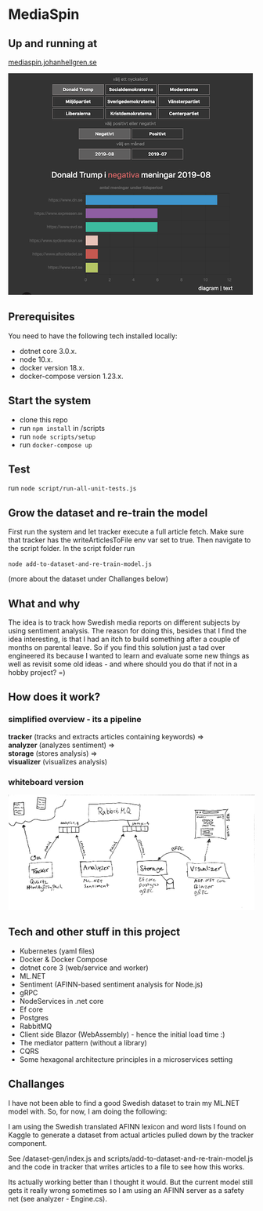 # MediaSpin

## Up and running at
[mediaspin.johanhellgren.se](https://mediaspin.johanhellgren.se)  

![screenshot](./screenshot.png)


## Prerequisites

You need to have the following tech installed locally:

* dotnet core 3.0.x. 
* node 10.x. 
* docker version 18.x. 
* docker-compose version 1.23.x. 

## Start the system

* clone this repo
* run ``npm install`` in /scripts
* run ``node scripts/setup``
* run ``docker-compose up``

## Test
run ``node script/run-all-unit-tests.js``

## Grow the dataset and re-train the model 
First run the system and let tracker execute a full article fetch. Make sure that tracker has the writeArticlesToFile env var set to true. Then navigate to the script folder. In the script folder run     
  
 ``node add-to-dataset-and-re-train-model.js``
 
 (more about the dataset under Challanges below)

## What and why
The idea is to track how Swedish media reports on different subjects by using sentiment analysis. The reason for doing this, besides that I find the idea interesting, is that I had an itch to build something after a couple of months on parental leave. So if you find this solution just a tad over engineered its because I wanted to learn and evaluate some new things as well as revisit some old ideas - and where should you do that if not in a hobby project? =)

## How does it work?

### simplified overview - its a pipeline

**tracker** (tracks and extracts articles containing keywords) =>  
**analyzer** (analyzes sentiment) =>  
**storage** (stores analysis) =>  
**visualizer** (visualizes analysis)

### whiteboard version

![screenshot](./overview-drawing.jpg)


## Tech and other stuff in this project
* Kubernetes (yaml files)
* Docker & Docker Compose
* dotnet core 3 (web/service and worker)
* ML.NET
* Sentiment (AFINN-based sentiment analysis for Node.js)
* gRPC
* NodeServices in .net core
* Ef core
* Postgres
* RabbitMQ
* Client side Blazor (WebAssembly) - hence the initial load time :)
* The mediator pattern (without a library)
* CQRS
* Some hexagonal architecture principles in a microservices setting

## Challanges 
I have not been able to find a good Swedish dataset to train my ML.NET model with. So, for now, I am doing the following: 

I am using the Swedish translated AFINN lexicon and word lists I found on Kaggle to generate a dataset from actual articles pulled down by the tracker component.

See /dataset-gen/index.js and scripts/add-to-dataset-and-re-train-model.js and the code in tracker that writes articles to a file to see how this works. 

Its actually working better than I thought it would. But the current model still gets it really wrong sometimes so I am using an AFINN server as a safety net (see analyzer - Engine.cs).

